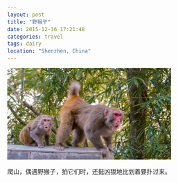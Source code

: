 ```yaml
---
layout: post
title: "野猴子"
date: 2015-12-16 17:21:48
categories: travel
tags: dairy
location: "Shenzhen, China"
---
```


<img src="/img/2015/2015-12-16-DSC00121.jpg" alt="野猴子" style="width: 75%; height: 75%"/>

爬山，偶遇野猴子，拍它们时，还挺凶狠地比划着要扑过来。
